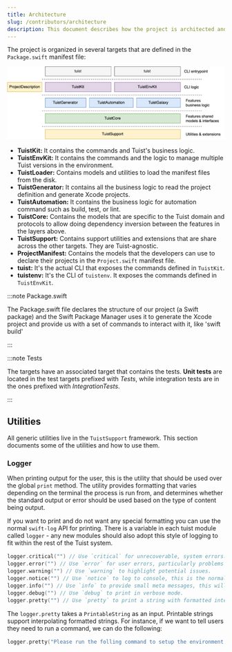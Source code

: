 ```yaml
---
title: Architecture
slug: /contributors/architecture
description: This document describes how the project is architected and what are different areas of responsibilities.
---
```


The project is organized in several targets that are defined in the `Package.swift` manifest file:

![Diagram that represents the targets architecture](assets/architecture.png)

- **TuistKit:** It contains the commands and Tuist's business logic.
- **TuistEnvKit:** It contains the commands and the logic to manage multiple Tuist versions in the environment.
- **TuistLoader:** Contains models and utilities to load the manifest files from the disk.
- **TuistGenerator:** It contains all the business logic to read the project definition and generate Xcode projects.
- **TuistAutomation:** It contains the business logic for automation command such as build, test, or lint.
- **TuistCore:** Contains the models that are specific to the Tuist domain and protocols to allow doing dependency inversion between the features in the layers above.
- **TuistSupport:** Contains support utilities and extensions that are share across the other targets. They are Tuist-agnostic.
- **ProjectManifest:** Contains the models that the developers can use to declare their projects in the `Project.swift` manifest file.
- **tuist:** It's the actual CLI that exposes the commands defined in `TuistKit`.
- **tuistenv:** It's the CLI of `tuistenv`. It exposes the commands defined in `TuistEnvKit`.

:::note Package.swift

The Package.swift file declares the structure of our project (a Swift package) and the Swift Package Manager uses it to generate the Xcode project and provide us with a set of commands to interact with it, like 'swift build'

:::

:::note Tests

The targets have an associated target that contains the tests. **Unit tests** are located in the test targets prefixed with _Tests_, while integration tests are in the ones prefixed with _IntegrationTests_.

:::

## Utilities

All generic utilities live in the `TuistSupport` framework. This section documents some of the utilities and how to use them.

### Logger

When printing output for the user, this is the utility that should be used over the global `print` method. The utility provides formatting that varies depending on the terminal the process is run from, and determines whether the standard output or error should be used based on the type of content being output.

If you want to print and do not want any special formatting you can use the normal `swift-log` API for printing. There is a variable in each tuist module called `logger` - any new modules should also adopt this style of logging to fit within the rest of the Tuist system.

```swift
logger.critical("") // Use `critical` for unrecoverable, system errors.
logger.error("") // Use `error` for user errors, particularly problems with their machine, manifest or configuration.
logger.warning("") // Use `warning` to highlight potential issues.
logger.notice("") // Use `notice` to log to console, this is the normal level of logging.
logger.info("") // Use `info` to provide small meta messages, this will be printed but won't be promenant.
logger.debug("") // Use `debug` to print in verbose mode.
logger.pretty("") // Use `pretty` to print a string with formatted interpolations, useful for highlighting certain elements in the string.
```

The `logger.pretty` takes a `PrintableString` as an input. Printable strings support interpolating formatted strings. For instance, if we want to tell users they need to run a command, we can do the following:

```swift
logger.pretty("Please run the folling command to setup the environment: \(.command("tuist up"))")
```
